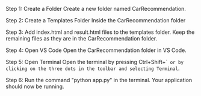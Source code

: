 Step 1: Create a Folder
Create a new folder named CarRecommendation.

Step 2: Create a Templates Folder
Inside the CarRecommendation folder

Step 3: Add index.html and result.html files to the templates folder.
Keep the remaining files as they are in the CarRecommendation folder.

Step 4: Open VS Code
Open the CarRecommendation folder in VS Code.

Step 5: Open Terminal
Open the terminal by pressing Ctrl+Shift+\`` or by clicking on the three dots in the toolbar and selecting Terminal`.

Step 6: Run the command "python app.py" in the terminal.
Your application should now be running.

